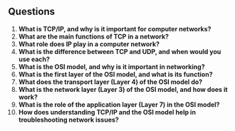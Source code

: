 ## Questions

1. **What is TCP/IP, and why is it important for computer networks?**  
2. **What are the main functions of TCP in a network?**  
3. **What role does IP play in a computer network?**  
4. **What is the difference between TCP and UDP, and when would you use each?**  
5. **What is the OSI model, and why is it important in networking?**  
6. **What is the first layer of the OSI model, and what is its function?**  
7. **What does the transport layer (Layer 4) of the OSI model do?**  
8. **What is the network layer (Layer 3) of the OSI model, and how does it work?**  
9. **What is the role of the application layer (Layer 7) in the OSI model?**  
10. **How does understanding TCP/IP and the OSI model help in troubleshooting network issues?**  